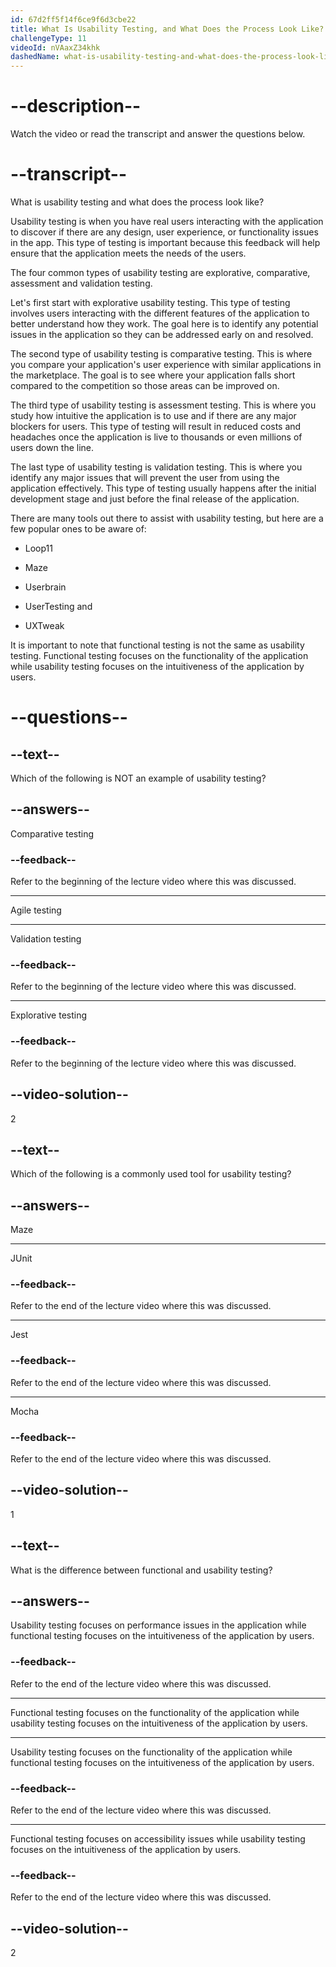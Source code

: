 ```yaml
---
id: 67d2ff5f14f6ce9f6d3cbe22
title: What Is Usability Testing, and What Does the Process Look Like?
challengeType: 11
videoId: nVAaxZ34khk
dashedName: what-is-usability-testing-and-what-does-the-process-look-like
---
```


# --description--

Watch the video or read the transcript and answer the questions below.

# --transcript--

What is usability testing and what does the process look like?

Usability testing is when you have real users interacting with the application to discover if there are any design, user experience, or functionality issues in the app. This type of testing is important because this feedback will help ensure that the application meets the needs of the users.

The four common types of usability testing are explorative, comparative, assessment and validation testing.

Let's first start with explorative usability testing. This type of testing involves users interacting with the different features of the application to better understand how they work. The goal here is to identify any potential issues in the application so they can be addressed early on and resolved.

The second type of usability testing is comparative testing. This is where you compare your application's user experience with similar applications in the marketplace. The goal is to see where your application falls short compared to the competition so those areas can be improved on.

The third type of usability testing is assessment testing. This is where you study how intuitive the application is to use and if there are any major blockers for users. This type of testing will result in reduced costs and headaches once the application is live to thousands or even millions of users down the line.

The last type of usability testing is validation testing. This is where you identify any major issues that will prevent the user from using the application effectively. This type of testing usually happens after the initial development stage and just before the final release of the application.

There are many tools out there to assist with usability testing, but here are a few popular ones to be aware of:

- Loop11

- Maze

- Userbrain

- UserTesting and

- UXTweak

It is important to note that functional testing is not the same as usability testing. Functional testing focuses on the functionality of the application while usability testing focuses on the intuitiveness of the application by users.

# --questions--

## --text--

Which of the following is NOT an example of usability testing?

## --answers--

Comparative testing

### --feedback--

Refer to the beginning of the lecture video where this was discussed.

---

Agile testing

---

Validation testing

### --feedback--

Refer to the beginning of the lecture video where this was discussed.

---

Explorative testing

### --feedback--

Refer to the beginning of the lecture video where this was discussed.

## --video-solution--

2

## --text--

Which of the following is a commonly used tool for usability testing?

## --answers--

Maze

---

JUnit

### --feedback--

Refer to the end of the lecture video where this was discussed.

---

Jest

### --feedback--

Refer to the end of the lecture video where this was discussed.

---

Mocha

### --feedback--

Refer to the end of the lecture video where this was discussed.

## --video-solution--

1

## --text--

What is the difference between functional and usability testing?

## --answers--

Usability testing focuses on performance issues in the application while functional testing focuses on the intuitiveness of the application by users. 

### --feedback--

Refer to the end of the lecture video where this was discussed.

---

Functional testing focuses on the functionality of the application while usability testing focuses on the intuitiveness of the application by users. 

---

Usability testing focuses on the functionality of the application while functional testing focuses on the intuitiveness of the application by users. 

### --feedback--

Refer to the end of the lecture video where this was discussed.

---

Functional testing focuses on accessibility issues while usability testing focuses on the intuitiveness of the application by users.

### --feedback--

Refer to the end of the lecture video where this was discussed.

## --video-solution--

2
